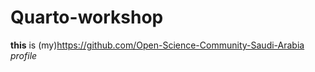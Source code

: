 # Quarto-workshop
**this** is (my)https://github.com/Open-Science-Community-Saudi-Arabia  *profile* 

